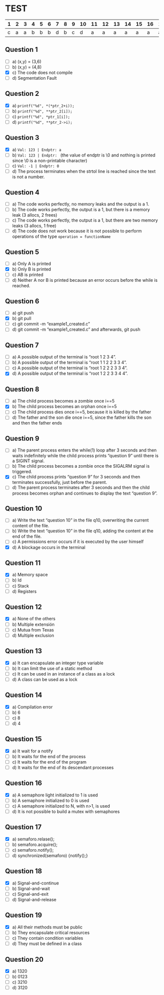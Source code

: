 # TEST

| 1 | 2 | 3 | 4 | 5 | 6 | 7 | 8 | 9 | 10 | 11 | 12 | 13 | 14 | 15 | 16 | 17 | 18 | 19 | 20 |
|---|---|---|---|---|---|---|---|---|----|----|----|----|----|----|----|----|----|----|----|
| c | a | a | b | b | b | d | b | c | d  | a  | a  | a  | a  | a  | a  | a  | a  | a  | a  |

## Question 1

* [ ] a) (x,y) = (3,6)
* [ ] b) (x,y) = (4,8)
* [X] c) The code does not compile
* [ ] d) Segmentation Fault

## Question 2

* [X] a) `printf("%d", *(*ptr_2+i));`
* [ ] b) `printf("%d", **ptr_2[i]);`
* [ ] c) `printf("%d", *ptr_1[i]);`
* [ ] d) `printf("%d", **ptr_2->i);`

## Question 3

* [X] a) `Val: 123 | Endptr: a`
* [ ] b) `Val: 123 | Endptr: ` (the value of endptr is \0 and nothing is printed since \0 is a non-printable
         character)
* [ ] c) `Val: -1 | Endptr: 0`
* [ ] d) The process terminates when the strtol line is reached since the text is not a number.

## Question 4

* [ ] a) The code works perfectly, no memory leaks and the output is a 1.
* [ ] b) The code works perfectly, the output is a 1, but there is a memory leak (3 allocs, 2 frees)
* [ ] c) The code works perfectly, the output is a 1, but there are two memory leaks (3 allocs, 1 free)
* [ ] d) The code does not work because it is not possible to perform operations of the type `operation =
         functionName`

## Question 5

* [ ] a) Only A is printed
* [X] b) Only B is printed
* [ ] c) AB is printed
* [ ] d) Neither A nor B is printed because an error occurs before the while is reached.

## Question 6

* [ ] a) git push
* [X] b) git pull
* [ ] c) git commit -m “example1_created.c”
* [ ] d) git commit -m “example1_created.c” and afterwards, git push

## Question 7

* [ ] a) A possible output of the terminal is “root 1 2 3 4”.
* [ ] b) A possible output of the terminal is “root 1 1 2 2 3 3 4”.
* [ ] c) A possible output of the terminal is “root 1 2 2 2 3 3 4”.
* [X] d) A possible output of the terminal is “root 1 2 2 3 3 4 4”.

## Question 8

* [ ] a) The child process becomes a zombie once i==5
* [X] b) The child process becomes an orphan once i==5
* [ ] c) The child process dies once i==5, because it is killed by the father
* [ ] d) The father and the son die once i==5, since the father kills the son and then the father ends

## Question 9

* [ ] a) The parent process enters the while(1) loop after 3 seconds and then waits indefinitely while the
child process prints “question 9” until there is a SIGINT signal.
* [ ] b) The child process becomes a zombie once the SIGALRM signal is triggered.
* [X] c) The child process prints “question 9” for 3 seconds and then terminates successfully, just before
the parent.
* [ ] d) The parent process terminates after 3 seconds and then the child process becomes orphan and
continues to display the text “question 9”.

## Question 10

* [ ] a) Write the text “question 10” in the file q10, overwriting the current content of the file.
* [ ] b) Write the text “question 10” in the file q10, adding the content at the end of the file.
* [ ] c) A permissions error occurs if it is executed by the user himself
* [X] d) A blockage occurs in the terminal

## Question 11

* [X] a) Memory space
* [ ] b) Id
* [ ] c) Stack
* [ ] d) Registers

## Question 12

* [X] a) None of the others
* [ ] b) Multiple extensión
* [ ] c) Mutua from Texas
* [ ] d) Multiple exclusion

## Question 13

* [X] a) It can encapsulate an integer type variable
* [ ] b) It can limit the use of a static method
* [ ] c) It can be used in an instance of a class as a lock
* [ ] d) A class can be used as a lock

## Question 14

* [X] a) Compilation error
* [ ] b) 6
* [ ] c) 8
* [ ] d) 4

## Question 15

* [X] a) It wait for a notify
* [ ] b) It waits for the end of the process
* [ ] c) It waits for the end of the program
* [ ] d) It waits for the end of its descendant processes

## Question 16

* [X] a) A semaphore light initialized to 1 is used
* [ ] b) A semaphore initialized to 0 is used
* [ ] c) A semaphore initialized to N, with n>1, is used
* [ ] d) It is not possible to build a mutex with semaphores

## Question 17

* [X] a) semaforo.relase();
* [ ] b) semaforo.acquire();
* [ ] c) semaforo.notify();
* [ ] d) synchronized(semaforo) {notify();}

## Question 18

* [X] a) Signal-and-continue
* [ ] b) Signal-and-wait
* [ ] c) Signal-and-exit
* [ ] d) Signal-and-release

## Question 19

* [X] a) All their methods must be public
* [ ] b) They encapsulate critical resources
* [ ] c) They contain condition variables
* [ ] d) They must be defined in a class

## Question 20

* [X] a) 1320
* [ ] b) 0123
* [ ] c) 3210
* [ ] d) 3120
